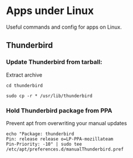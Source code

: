 # Apps under Linux

Useful commands and config for apps on Linux.

## Thunderbird

### Update Thunderbird from tarball:

Extract archive

`cd thunderbird`

`sudo cp -r * /usr/lib/thunderbird`

### Hold Thunderbird package from PPA

Prevent apt from overwriting your manual updates

```
echo "Package: thunderbird
Pin: release release o=LP-PPA-mozillateam
Pin-Priority: -10" | sudo tee /etc/apt/preferences.d/manualThunderbird.pref
```



